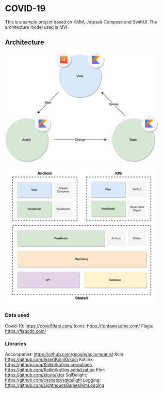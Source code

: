 # COVID-19

This is a sample project based on KMM, Jetpack Compose and SwiftUI.
The architecture model used is MVI.

## Architecture

![MVI](/media/mvi.png?raw=true )

![Architecture](/media/architecture.png?raw=true )

### Data used

Covid-19: https://covid19api.com/
Icons: https://fontawesome.com/
Flags: https://flagcdn.com/

### Libraries

Accompanist: https://github.com/google/accompanist
Koin: https://github.com/InsertKoinIO/koin
Kotlinx: https://github.com/Kotlin/kotlinx.coroutines, https://github.com/Kotlin/kotlinx.serialization
Ktor: https://github.com/ktorio/ktor
SqlDelight: https://github.com/cashapp/sqldelight
Logging: https://github.com/LighthouseGames/KmLogging


